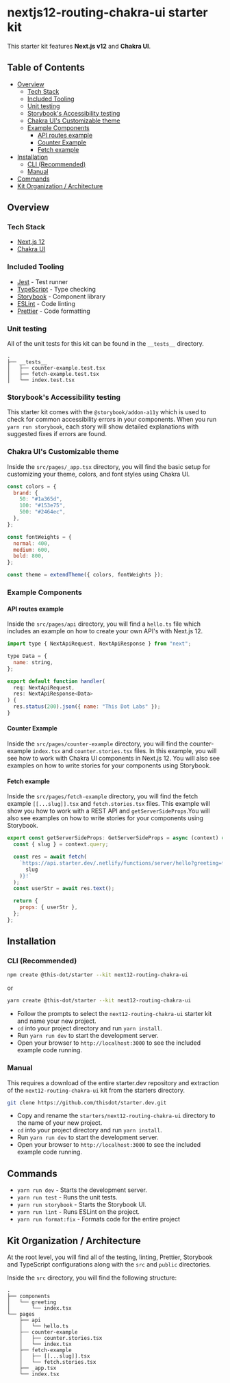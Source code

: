 # nextjs12-routing-chakra-ui starter kit<!-- omit in toc -->

This starter kit features **Next.js v12** and **Chakra UI**.

## Table of Contents<!-- omit in toc -->

- [Overview](#overview)
  - [Tech Stack](#tech-stack)
  - [Included Tooling](#included-tooling)
  - [Unit testing](#unit-testing)
  - [Storybook's Accessibility testing](#storybooks-accessibility-testing)
  - [Chakra UI's Customizable theme](#chakra-uis-customizable-theme)
  - [Example Components](#example-components)
    - [API routes example](#api-routes-example)
    - [Counter Example](#counter-example)
    - [Fetch example](#fetch-example)
- [Installation](#installation)
  - [CLI (Recommended)](#cli-recommended)
  - [Manual](#manual)
- [Commands](#commands)
- [Kit Organization / Architecture](#kit-organization--architecture)

## Overview

### Tech Stack

- [Next.js 12](https://nextjs.org/blog/next-12)
- [Chakra UI](https://chakra-ui.com/)

### Included Tooling

- [Jest](https://jestjs.io/) - Test runner
- [TypeScript](https://www.typescriptlang.org/) - Type checking
- [Storybook](https://storybook.js.org/) - Component library
- [ESLint](https://eslint.org/) - Code linting
- [Prettier](https://prettier.io/) - Code formatting

### Unit testing

All of the unit tests for this kit can be found in the `__tests__` directory.

```
.
├── __tests__
│   ├── counter-example.test.tsx
│   ├── fetch-example.test.tsx
│   └── index.test.tsx
```

### Storybook's Accessibility testing

This starter kit comes with the `@storybook/addon-a11y` which is used to check for common accessibility errors in your components. When you run `yarn run storybook`, each story will show detailed explanations with suggested fixes if errors are found.

### Chakra UI's Customizable theme

Inside the `src/pages/_app.tsx` directory, you will find the basic setup for customizing your theme, colors, and font styles using Chakra UI.

```js
const colors = {
  brand: {
    50: "#1a365d",
    100: "#153e75",
    500: "#2464ec",
  },
};

const fontWeights = {
  normal: 400,
  medium: 600,
  bold: 800,
};

const theme = extendTheme({ colors, fontWeights });
```

### Example Components

#### API routes example

Inside the `src/pages/api` directory, you will find a `hello.ts` file which includes an example on how to create your own API's with Next.js 12.

```js
import type { NextApiRequest, NextApiResponse } from "next";

type Data = {
  name: string,
};

export default function handler(
  req: NextApiRequest,
  res: NextApiResponse<Data>
) {
  res.status(200).json({ name: "This Dot Labs" });
}
```

#### Counter Example

Inside the `src/pages/counter-example` directory, you will find the counter-example `index.tsx` and `counter.stories.tsx` files. In this example, you will see how to work with Chakra UI components in Next.js 12. You will also see examples on how to write stories for your components using Storybook.

#### Fetch example

Inside the `src/pages/fetch-example` directory, you will find the fetch example `[[...slug]].tsx` and `fetch.stories.tsx` files. This example will show you how to work with a REST API and `getServerSideProps`.You will also see examples on how to write stories for your components using Storybook.

```js
export const getServerSideProps: GetServerSideProps = async (context) => {
  const { slug } = context.query;

  const res = await fetch(
    `https://api.starter.dev/.netlify/functions/server/hello?greeting=from ${checkSlugType(
      slug
    )}!`
  );
  const userStr = await res.text();

  return {
    props: { userStr },
  };
};
```

## Installation

### CLI (Recommended)

```bash
npm create @this-dot/starter --kit next12-routing-chakra-ui
```

or

```bash
yarn create @this-dot/starter --kit next12-routing-chakra-ui
```

- Follow the prompts to select the `next12-routing-chakra-ui` starter kit and name your new project.
- `cd` into your project directory and run `yarn install`.
- Run `yarn run dev` to start the development server.
- Open your browser to `http://localhost:3000` to see the included example code running.

### Manual

This requires a download of the entire starter.dev repository and extraction of the `next12-routing-chakra-ui` kit from the starters directory.

```bash
git clone https://github.com/thisdot/starter.dev.git
```

- Copy and rename the `starters/next12-routing-chakra-ui` directory to the name of your new project.
- `cd` into your project directory and run `yarn install`.
- Run `yarn run dev` to start the development server.
- Open your browser to `http://localhost:3000` to see the included example code running.

## Commands

- `yarn run dev` - Starts the development server.
- `yarn run test` - Runs the unit tests.
- `yarn run storybook` - Starts the Storybook UI.
- `yarn run lint` - Runs ESLint on the project.
- `yarn run format:fix` - Formats code for the entire project

## Kit Organization / Architecture

At the root level, you will find all of the testing, linting, Prettier, Storybook and TypeScript configurations along with the `src` and `public` directories.

Inside the `src` directory, you will find the following structure:

```
.
├── components
│   └── greeting
│       └── index.tsx
└── pages
    ├── api
    │   └── hello.ts
    ├── counter-example
    │   ├── counter.stories.tsx
    │   └── index.tsx
    ├── fetch-example
    │   ├── [[...slug]].tsx
    │   └── fetch.stories.tsx
    ├── _app.tsx
    └── index.tsx
```
